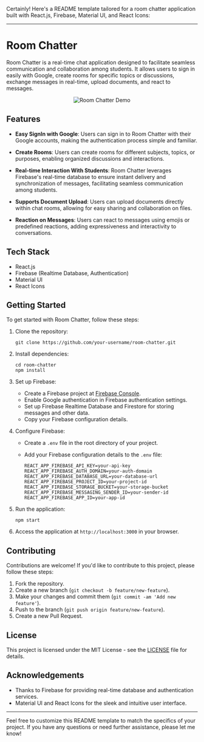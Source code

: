 Certainly! Here's a README template tailored for a room chatter application built with React.js, Firebase, Material UI, and React Icons:

---

# Room Chatter

Room Chatter is a real-time chat application designed to facilitate seamless communication and collaboration among students. It allows users to sign in easily with Google, create rooms for specific topics or discussions, exchange messages in real-time, upload documents, and react to messages.

<div align="center">
  <img alt="Room Chatter Demo" src="./Collegiate-Corner-venues.gif" />
</div>

## Features

- **Easy SignIn with Google**: Users can sign in to Room Chatter with their Google accounts, making the authentication process simple and familiar.
  
- **Create Rooms**: Users can create rooms for different subjects, topics, or purposes, enabling organized discussions and interactions.
  
- **Real-time Interaction With Students**: Room Chatter leverages Firebase's real-time database to ensure instant delivery and synchronization of messages, facilitating seamless communication among students.
  
- **Supports Document Upload**: Users can upload documents directly within chat rooms, allowing for easy sharing and collaboration on files.
  
- **Reaction on Messages**: Users can react to messages using emojis or predefined reactions, adding expressiveness and interactivity to conversations.

## Tech Stack

- React.js
- Firebase (Realtime Database, Authentication)
- Material UI
- React Icons

## Getting Started

To get started with Room Chatter, follow these steps:

1. Clone the repository:

   ```
   git clone https://github.com/your-username/room-chatter.git
   ```

2. Install dependencies:

   ```
   cd room-chatter
   npm install
   ```

3. Set up Firebase:

   - Create a Firebase project at [Firebase Console](https://console.firebase.google.com/).
   - Enable Google authentication in Firebase authentication settings.
   - Set up Firebase Realtime Database and Firestore for storing messages and other data.
   - Copy your Firebase configuration details.

4. Configure Firebase:

   - Create a `.env` file in the root directory of your project.
   - Add your Firebase configuration details to the `.env` file:

     ```
     REACT_APP_FIREBASE_API_KEY=your-api-key
     REACT_APP_FIREBASE_AUTH_DOMAIN=your-auth-domain
     REACT_APP_FIREBASE_DATABASE_URL=your-database-url
     REACT_APP_FIREBASE_PROJECT_ID=your-project-id
     REACT_APP_FIREBASE_STORAGE_BUCKET=your-storage-bucket
     REACT_APP_FIREBASE_MESSAGING_SENDER_ID=your-sender-id
     REACT_APP_FIREBASE_APP_ID=your-app-id
     ```

5. Run the application:

   ```
   npm start
   ```

6. Access the application at `http://localhost:3000` in your browser.

## Contributing

Contributions are welcome! If you'd like to contribute to this project, please follow these steps:

1. Fork the repository.
2. Create a new branch (`git checkout -b feature/new-feature`).
3. Make your changes and commit them (`git commit -am 'Add new feature'`).
4. Push to the branch (`git push origin feature/new-feature`).
5. Create a new Pull Request.

## License

This project is licensed under the MIT License - see the [LICENSE](LICENSE) file for details.

## Acknowledgements

- Thanks to Firebase for providing real-time database and authentication services.
- Material UI and React Icons for the sleek and intuitive user interface.

---

Feel free to customize this README template to match the specifics of your project. If you have any questions or need further assistance, please let me know!
